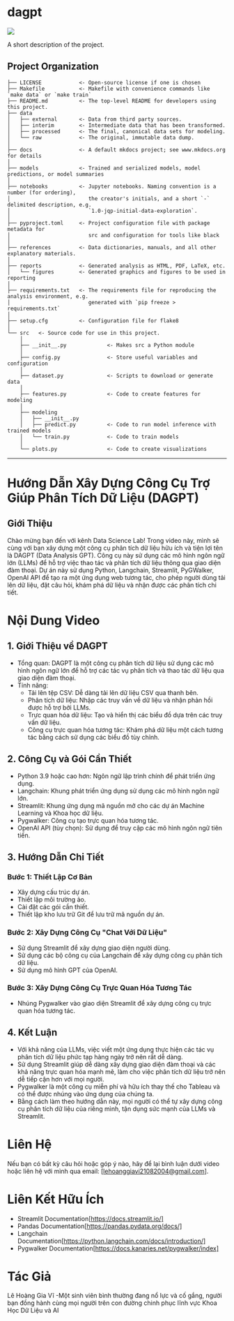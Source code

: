 # dagpt

<a target="_blank" href="https://cookiecutter-data-science.drivendata.org/">
    <img src="https://img.shields.io/badge/CCDS-Project%20template-328F97?logo=cookiecutter" />
</a>

A short description of the project.

## Project Organization

```
├── LICENSE            <- Open-source license if one is chosen
├── Makefile           <- Makefile with convenience commands like `make data` or `make train`
├── README.md          <- The top-level README for developers using this project.
├── data
│   ├── external       <- Data from third party sources.
│   ├── interim        <- Intermediate data that has been transformed.
│   ├── processed      <- The final, canonical data sets for modeling.
│   └── raw            <- The original, immutable data dump.
│
├── docs               <- A default mkdocs project; see www.mkdocs.org for details
│
├── models             <- Trained and serialized models, model predictions, or model summaries
│
├── notebooks          <- Jupyter notebooks. Naming convention is a number (for ordering),
│                         the creator's initials, and a short `-` delimited description, e.g.
│                         `1.0-jqp-initial-data-exploration`.
│
├── pyproject.toml     <- Project configuration file with package metadata for 
│                         src and configuration for tools like black
│
├── references         <- Data dictionaries, manuals, and all other explanatory materials.
│
├── reports            <- Generated analysis as HTML, PDF, LaTeX, etc.
│   └── figures        <- Generated graphics and figures to be used in reporting
│
├── requirements.txt   <- The requirements file for reproducing the analysis environment, e.g.
│                         generated with `pip freeze > requirements.txt`
│
├── setup.cfg          <- Configuration file for flake8
│
└── src   <- Source code for use in this project.
    │
    ├── __init__.py             <- Makes src a Python module
    │
    ├── config.py               <- Store useful variables and configuration
    │
    ├── dataset.py              <- Scripts to download or generate data
    │
    ├── features.py             <- Code to create features for modeling
    │
    ├── modeling                
    │   ├── __init__.py 
    │   ├── predict.py          <- Code to run model inference with trained models          
    │   └── train.py            <- Code to train models
    │
    └── plots.py                <- Code to create visualizations
```

--------

# Hướng Dẫn Xây Dựng Công Cụ Trợ Giúp Phân Tích Dữ Liệu (DAGPT)
## Giới Thiệu
Chào mừng bạn đến với kênh Data Science Lab! Trong video này, mình sẽ cùng với bạn xây dựng một công cụ phân tích dữ liệu hữu ích và tiện lợi tên là DAGPT (Data Analysis GPT). Công cụ này sử dụng các mô hình ngôn ngữ lớn (LLMs) để hỗ trợ việc thao tác và phân tích dữ liệu thông qua giao diện đàm thoại. Dự án này sử dụng Python, Langchain, Streamlit, PyGWalker, OpenAI API để tạo ra một ứng dụng web tương tác, cho phép người dùng tải lên dữ liệu, đặt câu hỏi, khám phá dữ liệu và nhận được các phân tích chi tiết.

# Nội Dung Video
## 1. Giới Thiệu về DAGPT
* Tổng quan: DAGPT là một công cụ phân tích dữ liệu sử dụng các mô hình ngôn ngữ lớn để hỗ trợ các tác vụ phân tích và thao tác dữ liệu qua giao diện đàm thoại.
* Tính năng:
  - Tải lên tệp CSV: Dễ dàng tải lên dữ liệu CSV qua thanh bên.
  - Phân tích dữ liệu: Nhập các truy vấn về dữ liệu và nhận phản hồi được hỗ trợ bởi LLMs.
  - Trực quan hóa dữ liệu: Tạo và hiển thị các biểu đồ dựa trên các truy vấn dữ liệu.
  - Công cụ trực quan hóa tương tác: Khám phá dữ liệu một cách tương tác bằng cách sử dụng các biểu đồ tùy chỉnh.
## 2. Công Cụ và Gói Cần Thiết
- Python 3.9 hoặc cao hơn: Ngôn ngữ lập trình chính để phát triển ứng dụng.
- Langchain: Khung phát triển ứng dụng sử dụng các mô hình ngôn ngữ lớn.
- Streamlit: Khung ứng dụng mã nguồn mở cho các dự án Machine Learning và Khoa học dữ liệu.
- Pygwalker: Công cụ tạo trực quan hóa tương tác.
- OpenAI API (tùy chọn): Sử dụng để truy cập các mô hình ngôn ngữ tiên tiến.
## 3. Hướng Dẫn Chi Tiết
### Bước 1: Thiết Lập Cơ Bản
- Xây dựng cấu trúc dự án.
- Thiết lập môi trường ảo.
- Cài đặt các gói cần thiết.
- Thiết lập kho lưu trữ Git để lưu trữ mã nguồn dự án.
### Bước 2: Xây Dựng Công Cụ "Chat Với Dữ Liệu"
- Sử dụng Streamlit để xây dựng giao diện người dùng.
- Sử dụng các bộ công cụ của Langchain để xây dựng công cụ phân tích dữ liệu.
- Sử dụng mô hình GPT của OpenAI.
### Bước 3: Xây Dựng Công Cụ Trực Quan Hóa Tương Tác
- Nhúng Pygwalker vào giao diện Streamlit để xây dựng công cụ trực quan hóa tương tác.
## 4. Kết Luận
- Với khả năng của LLMs, việc viết một ứng dụng thực hiện các tác vụ phân tích dữ liệu phức tạp hàng ngày trở nên rất dễ dàng.
- Sử dụng Streamlit giúp dễ dàng xây dựng giao diện đàm thoại và các khả năng trực quan hóa mạnh mẽ, làm cho việc phân tích dữ liệu trở nên dễ tiếp cận hơn với mọi người.
- Pygwalker là một công cụ miễn phí và hữu ích thay thế cho Tableau và có thể được nhúng vào ứng dụng của chúng ta.
- Bằng cách làm theo hướng dẫn này, mọi người có thể tự xây dựng công cụ phân tích dữ liệu của riêng mình, tận dụng sức mạnh của LLMs và Streamlit.
# Liên Hệ
Nếu bạn có bất kỳ câu hỏi hoặc góp ý nào, hãy để lại bình luận dưới video hoặc liên hệ với mình qua email: [lehoanggiavi21082004@gmail.com].
# Liên Kết Hữu Ích
- Streamlit Documentation[https://docs.streamlit.io/]
- Pandas Documentation[https://pandas.pydata.org/docs/]
- Langchain Documentation[https://python.langchain.com/docs/introduction/]
- Pygwalker Documentation[https://docs.kanaries.net/pygwalker/index]
# Tác Giả
Lê Hoàng Gia Vĩ -Một sinh viên bình thường đang nổ lực và cố gắng, người bạn đồng hành cùng mọi người trên con đường chinh phục lĩnh vực Khoa Học Dữ Liệu và AI

